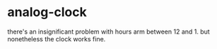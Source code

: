 # analog-clock
there's an insignificant problem with hours arm between 12 and 1. but nonetheless the clock works fine.

